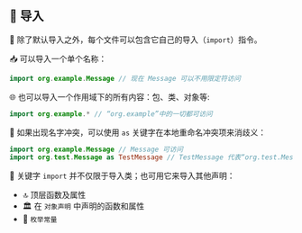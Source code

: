 ## 🔄 导入

🌟 除了默认导入之外，每个文件可以包含它自己的导入（`import`）指令。

📥 可以导入一个单个名称：

```kotlin
import org.example.Message // 现在 Message 可以不用限定符访问
```

🌐 也可以导入一个作用域下的所有内容：包、类、对象等:

```kotlin
import org.example.* // “org.example”中的一切都可访问
```

🔄 如果出现名字冲突，可以使用 `as` 关键字在本地重命名冲突项来消歧义：

```kotlin
import org.example.Message // Message 可访问
import org.test.Message as TestMessage // TestMessage 代表“org.test.Message”
```

🔑 关键字 `import` 并不仅限于导入类；也可用它来导入其他声明：

  * 🔝 顶层函数及属性
  * 🏛️ 在 `对象声明` 中声明的函数和属性
  * 🔢 `枚举常量`
